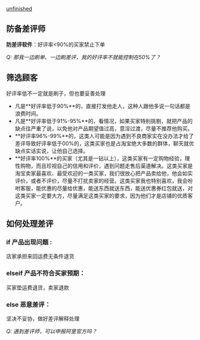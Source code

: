 [unfinished](<https://www.zhihu.com/question/23993897>)



## 防备差评师

**防差评软件**：好评率<90%的买家禁止下单

*Q: 那我一边刷单、一边刷差评，我的好评率不就能控制在50%了？*



## 筛选顾客

好评率低不一定就是刷子，但也要妥善处理

- 凡是**好评率低于90%**的，直接打发他走人，这种人跟他多说一句话都是浪费时间。
- 凡是**好评率低于91%-95%**的，看情况，如果买家特别挑剔，就把产品的缺点往严重了说，以免他对产品期望值过高，意淫过渡，尽量不推荐他购买。
- **好评率96%-99%**的，这类人可能是因为遇到不良商家实在没办法才给了差评导致好评率低于00%的，这类买家也是占淘宝绝大多数的群体，聊天就优缺点实话实说，让他自己选择。
- **好评率100%**的买家（尤其是一钻以上），这类买家有一定购物经验，理性购物，而且珍视自己的信用和评价，遇到问题走售后渠道解决。这类买家是淘宝卖家最喜欢、最受欢迎的一类买家，我们很放心把产品卖给他，他会如实评价，或者不评价，尽量不打扰卖家的经营。这类买家我也特别喜欢，我会吩咐客服，能优惠的尽量给优惠，能送东西就送东西，能送优惠券红包就送，对这类买家一定要大方，尽量满足这类买家的要求，因为他们才是店铺的优质客户。



## 如何处理差评



### if 产品出现问题 :

店家承担来回运费无条件退货

### elseif 产品不符合买家预期：

买家垫运费退货，卖家退款

### else 恶意差评：

坚决不妥协，做好差评解释处理





*Q:	遇到差评师，可以申报阿里官方吗？*

